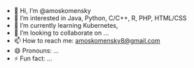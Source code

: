 - 👋 Hi, I’m @amoskomensky
- 👀 I’m interested in Java, Python, C/C++, R, PHP, HTML/CSS
- 🌱 I’m currently learning Kubernetes, 
- 💞️ I’m looking to collaborate on ...
- 📫 How to reach me: amoskomensky8@gmail.com 
- 😄 Pronouns: ...
- ⚡ Fun fact: ...
  
